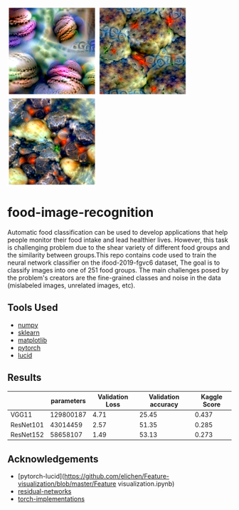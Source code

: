 <p float="left">
  <img src="/lucid-visualizations/class-1.png" width="200" />
  <img src="/lucid-visualizations/class-2.png" width="200" /> 
  <img src="/lucid-visualizations/class-3.png" width="200" />
</p>

# food-image-recognition

Automatic food classification can be used to develop applications that help people monitor their food intake and lead healthier lives. However, this task is challenging problem due to the shear variety of different food groups and the similarity between groups.This repo contains code used to train the neural network classifier on the ifood-2019-fgvc6 dataset, The goal is to classify images into one of 251 food groups. The main challenges posed by the problem's creators are the fine-grained classes and noise in the data (mislabeled images, unrelated images, etc).  

## Tools Used 

* [numpy](https://numpy.org)
* [sklearn](https://scikit-learn.org/stable/)
* [matplotlib](https://matplotlib.org)
* [pytorch](https://pytorch.org)
* [lucid](https://github.com/tensorflow/lucid)

## Results



|           | parameters | Validation Loss | Validation accuracy  | Kaggle Score |
|-----------|------------|-----------------|----------------------|--------------|
| VGG11     | 129800187  | 4.71            | 25.45                | 0.437        |
| ResNet101 | 43014459   | 2.57            | 51.35                | 0.285        |
| ResNet152 | 58658107   | 1.49            | 53.13                | 0.273        |

## Acknowledgements 

* [pytorch-lucid](https://github.com/elichen/Feature-visualization/blob/master/Feature visualization.ipynb) 
* [residual-networks](https://towardsdatascience.com/hitchhikers-guide-to-residual-networks-resnet-in-keras-385ec01ec8ff) 
* [torch-implementations](https://pytorch.org/hub/pytorch_vision_resnet/) 
